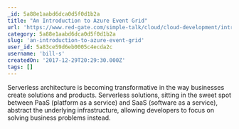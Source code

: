 ```yaml
---
_id: 5a88e1aabd6dca0d5f0d1b2a
title: "An Introduction to Azure Event Grid"
url: 'https://www.red-gate.com/simple-talk/cloud/cloud-development/introduction-azure-event-grid/'
category: 5a88e1aabd6dca0d5f0d1b2a
slug: 'an-introduction-to-azure-event-grid'
user_id: 5a83ce59d6eb0005c4ecda2c
username: 'bill-s'
createdOn: '2017-12-29T20:29:30.000Z'
tags: []
---
```


Serverless architecture is becoming transformative in the way businesses create solutions and products. Serverless solutions, sitting in the sweet spot between PaaS (platform as a service) and SaaS (software as a service), abstract the underlying infrastructure, allowing developers to focus on solving business problems instead. 
